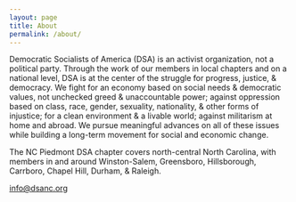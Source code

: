 ```yaml
---
layout: page
title: About
permalink: /about/
---
```


Democratic Socialists of America (DSA) is an activist organization, not a political party. Through the work of our members in local chapters and on a national level, DSA is at the center of the struggle for progress, justice, & democracy. We fight for an economy based on social needs & democratic values, not unchecked greed & unaccountable power; against oppression based on class, race, gender, sexuality, nationality, & other forms of injustice; for a clean environment & a livable world; against militarism at home and abroad. We pursue meaningful advances on all of these issues while building a long-term movement for social and economic change. 

The NC Piedmont DSA chapter covers north-central North Carolina, with members in and around Winston-Salem, Greensboro, Hillsborough, Carrboro, Chapel Hill, Durham, & Raleigh. 

<i class="fa fa-envelope fa-lg"></i> <info@dsanc.org>